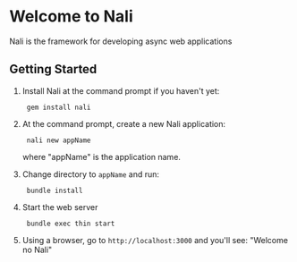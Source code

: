 # Welcome to Nali

Nali is the framework for developing async web applications

## Getting Started

1. Install Nali at the command prompt if you haven't yet:

        gem install nali

2. At the command prompt, create a new Nali application:

        nali new appName

   where "appName" is the application name.

3. Change directory to `appName` and run:

        bundle install

4. Start the web server

        bundle exec thin start

5. Using a browser, go to `http://localhost:3000` and you'll see:
"Welcome no Nali"
